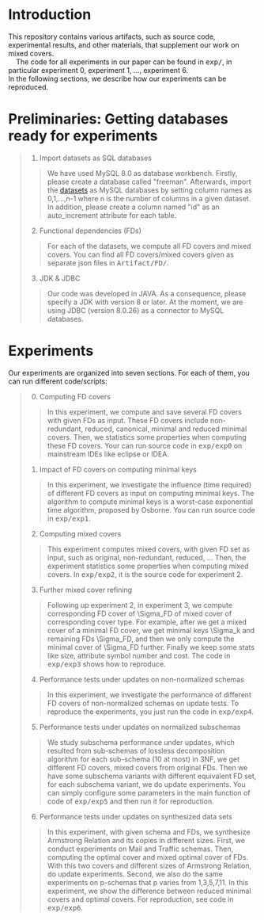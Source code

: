 # Introduction
This repository contains various artifacts, such as source code, experimental results, and other materials, that supplement our work on mixed covers.\
&nbsp;&nbsp;&nbsp;&nbsp;The code for all experiments in our paper can be found in <kbd>exp/</kbd>, in particular experiment 0, experiment 1, ..., experiment 6.\
In the following sections, we describe how our experiments can be reproduced. 
# Preliminaries: Getting databases ready for experiments
> 1. Import datasets as SQL databases
>> We have used MySQL 8.0 as database workbench. Firstly, please create a database called "freeman". Afterwards, import the [datasets](https://drive.google.com/drive/folders/1RIO8hRNNwvTn0DU5tuazYWpsaIEtr7ch?usp=sharing) as MySQL databases by setting column names as 0,1,...,n-1 where n is the number of columns in a given dataset. In addition, please create a column named "id" as an auto_increment attribute for each table.
>2. Functional dependencies (FDs)
>> For each of the datasets, we compute all FD covers and mixed covers. You can find all FD covers/mixed covers given as separate json files in <kbd>Artifact/FD/</kbd>.
>3. JDK & JDBC
>> Our code was developed in JAVA. As a consequence, please specify a JDK with version 8 or later. At the moment, we are using JDBC (version 8.0.26) as a connector to MySQL databases.
# Experiments
Our experiments are organized into seven sections. For each of them, you can run different code/scripts:
> 0. Computing FD covers
>> In this experiment, we compute and save several FD covers with given FDs as input. These FD covers include non-redundant, reduced, canonical, minimal and reduced minimal covers. Then, we statistics some properties when computing these FD covers. Your can run source code in <kbd>exp/exp0</kbd> on mainstream IDEs like eclipse or IDEA.
> 1. Impact of FD covers on computing minimal keys
>> In this experiment, we investigate the influence (time required) of different FD covers as input on computing minimal keys. The algorithm to compute minimal keys is a worst-case exponential time algorithm, proposed by Osborne. You can run source code in <kbd>exp/exp1</kbd>.
> 2. Computing mixed covers
>> This experiment computes mixed covers, with given FD set as input, such as original, non-redundant, reduced, ... Then, the experiment statistics some properties when computing mixed covers. In <kbd>exp/exp2</kbd>, it is the source code for experiment 2.
> 3. Further mixed cover refining
>> Following up experiment 2, in experiment 3, we compute corresponding FD cover of \Sigma_FD of mixed cover of corresponding cover type. For example, after we get a mixed cover of a minimal FD cover, we get minimal keys \Sigma_k and remaining FDs \Sigma_FD, and then we only compute the minimal cover of \Sigma_FD further. Finally we keep some stats like size, attribute symbol number and cost. The code in <kbd>exp/exp3</kbd> shows how to reproduce.
> 4. Performance tests under updates on non-normalized schemas
>> In this experiment, we investigate the performance of different FD covers of non-normalized schemas on update tests. To reproduce the experiments, you just run the code in <kbd>exp/exp4</kbd>.
> 5. Performance tests under updates on normalized subschemas
>> We study subschema performance under updates, which resulted from sub-schemas of lossless decomposition algorithm for each sub-schema (10 at most) in 3NF, we get different FD covers, mixed covers from original FDs. Then we have some subschema variants with different equivalent FD set, for each subschema variant, we do update experiments. You can simply configure some parameters in the main function of code of <kbd>exp/exp5</kbd> and then run it for reproduction.
> 6. Performance tests under updates on synthesized data sets
>> In this experiment, with given schema and FDs, we synthesize Armstrong Relation and its copies in different sizes. First, we conduct experiments on Mail and Traffic schemas. Then, computing the optimal cover and mixed optimal cover of FDs. With this two covers and different sizes of Armstrong Relation, do update experiments. Second, we also do the same experiments on p-schemas that p varies from 1,3,5,7,11. In this experiment, we show the difference between reduced minimal covers and optimal covers. For reproduction, see code in <kbd>exp/exp6</kbd>.
